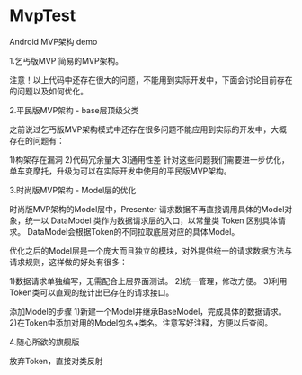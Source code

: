 # MvpTest
Android MVP架构 demo

1.乞丐版MVP 
简易的MVP架构。

注意！以上代码中还存在很大的问题，不能用到实际开发中，下面会讨论目前存在的问题以及如何优化。


2.平民版MVP架构 - base层顶级父类

之前说过乞丐版MVP架构模式中还存在很多问题不能应用到实际的开发中，大概存在的问题有：

1)构架存在漏洞
2)代码冗余量大
3)通用性差
针对这些问题我们需要进一步优化，单车变摩托，升级为可以在实际开发中使用的平民版MVP架构。


3.时尚版MVP架构 - Model层的优化

时尚版MVP架构的Model层中，Presenter 请求数据不再直接调用具体的Model对象，统一以 DataModel 类作为数据请求层的入口，以常量类 Token 区别具体请求。 DataModel会根据Token的不同拉取底层对应的具体Model。

优化之后的Model层是一个庞大而且独立的模块，对外提供统一的请求数据方法与请求规则，这样做的好处有很多：

1)数据请求单独编写，无需配合上层界面测试。
2)统一管理，修改方便。
3)利用Token类可以直观的统计出已存在的请求接口。


添加Model的步骤
1)新建一个Model并继承BaseModel，完成具体的数据请求。
2)在Token中添加对用的Model包名+类名。注意写好注释，方便以后查阅。


4.随心所欲的旗舰版

放弃Token，直接对类反射







